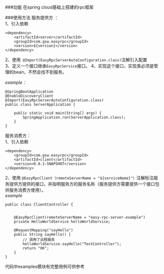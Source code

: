 
###功能
在spring cloud基础上搭建的rpc框架

###使用方法
服务提供方 ：  
1、引入依赖
```$xslt
<dependency>
    <artifactId>server</artifactId>
    <groupId>com.gsw.easyrpc</groupId>
    <version>${version}</version>
</dependency>
```
2、使用` @Import(EasyRpcServerAutoConfiguration.class)`注解引入配置  
3、定义一个接口继承`EasyRpcService`接口。
4、实现这个接口，实现类必须是管理的bean，不然会找不到服务。  
  
*example：*
```$xslt
@SpringBootApplication
@EnableDiscoveryClient
@Import(EasyRpcServerAutoConfiguration.class)
public class ServerApplication {

    public static void main(String[] args) {
        SpringApplication.run(ServerApplication.class);
    }
}

```
服务消费方：  
1、引入依赖
```$xslt
<dependency>
    <groupId>com.gsw.easyrpc</groupId>
    <artifactId>client</artifactId>
    <version>0.0.1-SNAPSHOT</version>
</dependency>
```
2、使用 `@EasyRpcClient（remoteServerName = "${serviceName}"）`注解标注服务提供方提供的接口，并指明服务方的服务名称（服务提供方需要提供一个接口包供服务消费方使用）。  
*example*

```$xslt
public class ClientController {


    @EasyRpcClient(remoteServerName = "easy-rpc-server-example")
    private HelloWorldService helloWorldService;
    
    @RequestMapping("sayHello")
    public String sayHello() {
        // 调用了远程服务
        helloWorldService.sayHello("TestController");
        return "OK";
    }
}
```
代码中examples模块有完整用例可供参考

